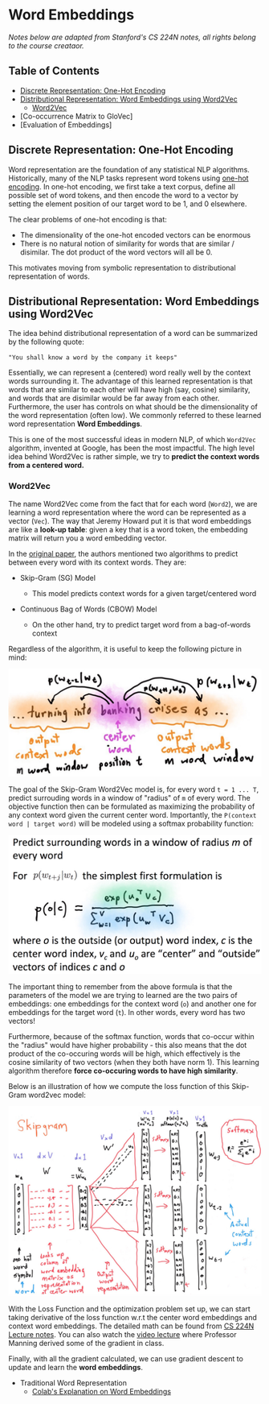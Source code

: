 # Word Embeddings

_Notes below are adapted from Stanford's CS 224N notes, all rights belong to the course creataor._ 

## Table of Contents

* [Discrete Representation: One-Hot Encoding](https://github.com/robert8138/deep-learning-deliberate-practice/blob/master/concepts/work_in_progress/word_embeddings.md#discrete-representation-one-hot-encoding)
* [Distributional Representation: Word Embeddings using Word2Vec](https://github.com/robert8138/deep-learning-deliberate-practice/blob/master/concepts/work_in_progress/word_embeddings.md#distributional-representation-word-embeddings-using-word2vec)
	* [Word2Vec](https://github.com/robert8138/deep-learning-deliberate-practice/blob/master/concepts/work_in_progress/word_embeddings.md#word2vec)
* [Co-occurrence Matrix to GloVec]
* [Evaluation of Embeddings]

## Discrete Representation: One-Hot Encoding

Word representation are the foundation of any statistical NLP algorithms. Historically, many of the NLP tasks represent word tokens using [one-hot encoding](). In one-hot encoding, we first take a text corpus, define all possible set of word tokens, and then encode the word to a vector by setting the element position of our target word to be 1, and 0 elsewhere. 

The clear problems of one-hot encoding is that:

* The dimensionality of the one-hot encoded vectors can be enormous
* There is no natural notion of similarity for words that are similar / disimilar. The dot product of the word vectors will all be 0.

This motivates moving from symbolic representation to distributional representation of words.

## Distributional Representation: Word Embeddings using Word2Vec

The idea behind distributional representation of a word can be summarized by the following quote:

```
"You shall know a word by the company it keeps"
```

Essentially, we can represent a (centered) word really well by the context words surrounding it. The advantage of this learned representation is that words that are similar to each other will have high (say, cosine) similarity, and words that are disimilar would be far away from each other. Furthermore, the user has controls on what should be the dimensionality of the word representation (often low). We commonly referred to these learned word representation **Word Embeddings**.

This is one of the most successful ideas in modern NLP, of which `Word2Vec` algorithm, invented at Google, has been the most impactful. The high level idea behind Word2Vec is rather simple, we try to **predict the context words from a centered word.**

### Word2Vec

The name Word2Vec come from the fact that for each word (`Word2`), we are learning a word representation where the word can be represented as a vector (`Vec`). The way that Jeremy Howard put it is that word embeddings are like a **look-up table**: given a key that is a word token, the embedding matrix will return you a word embedding vector.

In the [original paper](), the authors mentioned two algorithms to predict between every word with its context words. They are:

* Skip-Gram (SG) Model
	* This model predicts context words for a given target/centered word

* Continuous Bag of Words (CBOW) Model
	* On the other hand, try to predict target word from a bag-of-words context

Regardless of the algorithm, it is useful to keep the following picture in mind:

![Center Word & Context Word illustration](pictures/center_word_context_word.png)

The goal of the Skip-Gram Word2Vec model is, for every word `t = 1 ... T`, predict surrouding words in a window of "radius" of `m` of every word. The objective function then can be formulated as maximizing the probability of any context word given the current center word. Importantly, the `P(context word | target word)` will be modeled using a softmax probability function:

![Word2Vec Softmax](pictures/word2vec_softmax.png)

The important thing to remember from the above formula is that the parameters of the model we are trying to learned are the two pairs of embeddings: one embeddings for the context word (`o`) and another one for embeddings for the target word (`t`). In other words, every word has two vectors! 

Furthermore, because of the softmax function, words that co-occur within the "radius" would have higher probability - this also means that the dot product of the co-occuring words will be high, which effectively is the cosine similarity of two vectors (when they both have norm 1). This learning algorithm therefore **force co-occuring words to have high similarity**.

Below is an illustration of how we compute the loss function of this Skip-Gram word2vec model:

![Word2Vec in Action](pictures/word2vec_in_action.png)

With the Loss Function and the optimization problem set up, we can start taking derivative of the loss function w.r.t the center word embeddings and context word embeddings. The detailed math can be found from [CS 224N Lecture notes](). You can also watch the [video lecture]() where Professor Manning derived some of the gradient in class.

Finally, with all the gradient calculated, we can use gradient descent to update and learn the **word embeddings**.









* Traditional Word Representation
	* [Colab's Explanation on Word Embeddings](https://colah.github.io/posts/2014-07-NLP-RNNs-Representations/)